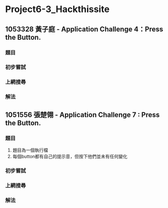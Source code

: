 # Project6-3_Hackthissite


## 1053328 黃子庭 - Application Challenge 4：Press the Button.
### 題目
### 初步嘗試
### 上網搜尋
### 解法


## 1051556 張楚翎 - Application Challenge 7 : Press the Button.

### 題目

1. 題目為一個執行檔
2. 每個button都有自己的提示音，但按下他們並未有任何變化

### 初步嘗試
### 上網搜尋
### 解法
